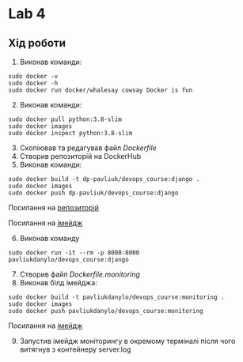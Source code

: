 # Lab 4
## Хід роботи

1. Виконав команди: 
```
sudo docker -v
sudo docker -h
sudo docker run docker/whalesay cowsay Docker is fun
```
2. Виконав команди:
```
sudo docker pull python:3.8-slim
sudo docker images
sudo docker inspect python:3.8-slim
```
3. Скопіював та редагував файл 
*Dockerfile*
4. Створив репозиторій на DockerHub
5. Виконав команди:
```
sudo docker build -t dp-pavliuk/devops_course:django .
sudo docker images 
sudo docker push dp-pavliuk/devops_course:django
```
Посилання на [репозиторій](https://hub.docker.com/u/pavliukdanylo)

Посилання на [імейдж](https://hub.docker.com/layers/pavliukdanylo/devops_course/django/images/sha256-40c95d98f8fd87b6451b5797db2ba5b2f6bff1c3fc493bc15e2605b379da7320?context=explore)

6. Виконав команду
```
sudo docker run -it --rm -p 8000:8000 pavliukdanylo/devops_course:django
```
7. Створив файл *Dockerfile.monitoring*
8. Виконав білд імейджа:
```
sudo docker build -t pavliukdanylo/devops_course:monitoring .
sudo docker images
sudo docker push pavliukdanylo/devops_course:monitoring 
```
Посилання на [імейдж](https://hub.docker.com/layers/pavliukdanylo/devops_course/monitoring/images/sha256-2233844df39a01f2b02ced6ef4b8f579c0c83929248f7f5af4a0d401b87ccd5a?context=explore&tab=layers)

9. Запустив імейдж моніторингу в окремому терміналі після чого витягнув з контейнеру server.log
